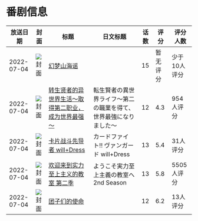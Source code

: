 # 番剧信息

|放送日期|封面|标题|日文标题|话数|评分|评分人数|
|---|---|---|---|---|---|---|
|2022-07-04|![封面](https://lain.bgm.tv/pic/cover/c/5d/f2/312311_A9y9s.jpg)|[幻梦山海谣](https://bangumi.tv/subject/312311)||15|暂无评分|少于10人评分|
|2022-07-04|![封面](https://lain.bgm.tv/pic/cover/c/68/c0/326869_drW42.jpg)|[转生贤者的异世界生活～取得第二职业，成为世界最强～](https://bangumi.tv/subject/326869)|転生賢者の異世界ライフ～第二の職業を得て、世界最強になりました～|12|4.3|954人评分|
|2022-07-04|![封面](https://lain.bgm.tv/pic/cover/c/ad/62/349388_7v4v4.jpg)|[卡片战斗先导者 will+Dress](https://bangumi.tv/subject/349388)|カードファイト!! ヴァンガード will+Dress|13|5.4|31人评分|
|2022-07-04|![封面](https://lain.bgm.tv/pic/cover/c/c8/8a/371546_Df9ri.jpg)|[欢迎来到实力至上主义的教室 第二季](https://bangumi.tv/subject/371546)|ようこそ実力至上主義の教室へ 2nd Season|13|5.8|5505人评分|
|2022-07-04|![封面](https://lain.bgm.tv/pic/cover/c/ac/42/376673_W30Q4.jpg)|[团子们的使命](https://bangumi.tv/subject/376673)||12|6.2|13人评分|
